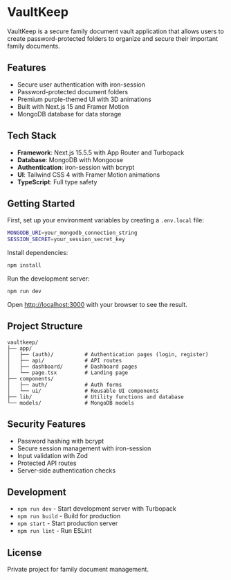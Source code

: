 # VaultKeep

VaultKeep is a secure family document vault application that allows users to create password-protected folders to organize and secure their important family documents.

## Features

- Secure user authentication with iron-session
- Password-protected document folders
- Premium purple-themed UI with 3D animations
- Built with Next.js 15 and Framer Motion
- MongoDB database for data storage

## Tech Stack

- **Framework**: Next.js 15.5.5 with App Router and Turbopack
- **Database**: MongoDB with Mongoose
- **Authentication**: iron-session with bcrypt
- **UI**: Tailwind CSS 4 with Framer Motion animations
- **TypeScript**: Full type safety

## Getting Started

First, set up your environment variables by creating a `.env.local` file:

```bash
MONGODB_URI=your_mongodb_connection_string
SESSION_SECRET=your_session_secret_key
```

Install dependencies:

```bash
npm install
```

Run the development server:

```bash
npm run dev
```

Open [http://localhost:3000](http://localhost:3000) with your browser to see the result.

## Project Structure

```
vaultkeep/
├── app/
│   ├── (auth)/          # Authentication pages (login, register)
│   ├── api/             # API routes
│   ├── dashboard/       # Dashboard pages
│   └── page.tsx         # Landing page
├── components/
│   ├── auth/            # Auth forms
│   └── ui/              # Reusable UI components
├── lib/                 # Utility functions and database
└── models/              # MongoDB models
```

## Security Features

- Password hashing with bcrypt
- Secure session management with iron-session
- Input validation with Zod
- Protected API routes
- Server-side authentication checks

## Development

- `npm run dev` - Start development server with Turbopack
- `npm run build` - Build for production
- `npm start` - Start production server
- `npm run lint` - Run ESLint

## License

Private project for family document management.
